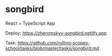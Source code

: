 # songbird

React + TypeScript App

Deploy: https://zheromskyv-songbird.netlify.app

Task: https://github.com/rolling-scopes-school/tasks/blob/master/tasks/songbird.md
